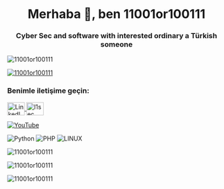 <h1 align="center">Merhaba 👋, ben 11001or100111</h1>
<h3 align="center">Cyber Sec and software with interested ordinary a Türkish someone</h3>

<p align="left"> <img src="https://komarev.com/ghpvc/?username=11001or100111&label=Profile%20views&color=0e75b6&style=flat" alt="11001or100111" /> </p>

<p align="left"> <a href="https://github.com/ryo-ma/github-profile-trophy"><img src="https://github-profile-trophy.vercel.app/?username=11001or100111" alt="11001or100111" /></a> </p>

<h3 align="left">Benimle iletişime geçin:</h3>
<p align="left">
<a href="#" target="_blank">
  <img align="center" src="https://raw.githubusercontent.com/rahuldkjain/github-profile-readme-generator/master/src/images/icons/Social/linked-in-alt.svg" alt="LinkedIn Profile" height="30" width="40" />
</a>
<a href="https://instagram.com/l1sec" target="blank"><img align="center" src="https://raw.githubusercontent.com/rahuldkjain/github-profile-readme-generator/master/src/images/icons/Social/instagram.svg" alt="l1sec" height="30" width="40" /></a>
  
  [![YouTube](https://img.shields.io/badge/YouTube-%23FF0000.svg?logo=YouTube&logoColor=white)](https://youtube.com/@sadecebirisi.)

![Python](https://img.shields.io/badge/python-3670A0?style=for-the-badge&logo=python&logoColor=ffdd54) ![PHP](https://img.shields.io/badge/php-%23777BB4.svg?style=for-the-badge&logo=php&logoColor=white)
![LINUX](https://img.shields.io/badge/Linux-FCC624?style=for-the-badge&logo=linux&logoColor=black)

<p><img hizala="sol" src="https://github-readme-stats.vercel.app/api/top-langs?username=11001or100111&show_icons=true&locale=tr&layout=compact" alt="11001or100111" /></p>

<p> <img align="center" src="https://github-readme-stats.vercel.app/api?username=11001or100111&show_icons=true&locale=tr" alt="11001or100111" /></p>

<p><img align="center" src="https://github-readme-streak-stats.herokuapp.com/?user=11001or100111&" alt="11001or100111" /></p>
